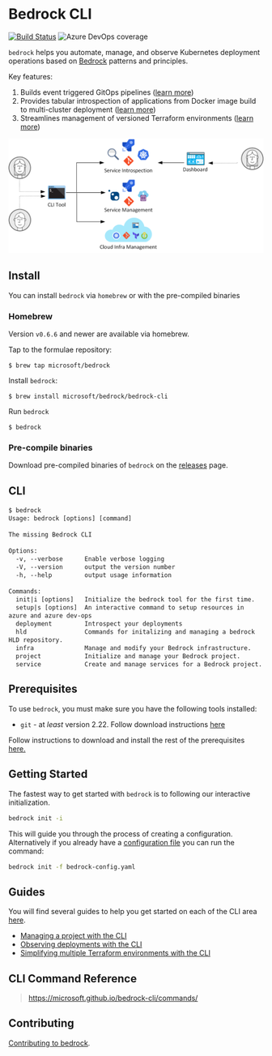 # Bedrock CLI

[![Build Status](https://dev.azure.com/epicstuff/bedrock/_apis/build/status/microsoft.bedrock-cli?branchName=master)](https://dev.azure.com/epicstuff/bedrock/_build/latest?definitionId=2328&branchName=master)
![Azure DevOps coverage](https://img.shields.io/azure-devops/coverage/epicstuff/bedrock/2328/master)

`bedrock` helps you automate, manage, and observe Kubernetes deployment
operations based on [Bedrock](http://aka.ms/bedrock) patterns and principles.

Key features:

1. Builds event triggered GitOps pipelines
   ([learn more](./guides/project-service-management-guide.md))
2. Provides tabular introspection of applications from Docker image build to
   multi-cluster deployment
   ([learn more](./guides/service-introspection-onboarding.md))
3. Streamlines management of versioned Terraform environments
   ([learn more](./guides/infra/README.md#guides))

![bedrock diagram](./guides/images/bedrock.png)

## Install

You can install `bedrock` via `homebrew` or with the pre-compiled binaries

### Homebrew

Version `v0.6.6` and newer are available via homebrew.

Tap to the formulae repository:

```
$ brew tap microsoft/bedrock
```

Install `bedrock`:

```
$ brew install microsoft/bedrock/bedrock-cli
```

Run `bedrock`

```
$ bedrock
```

### Pre-compile binaries

Download pre-compiled binaries of `bedrock` on the
[releases](https://github.com/microsoft/bedrock-cli/releases) page.

## CLI

```shell
$ bedrock
Usage: bedrock [options] [command]

The missing Bedrock CLI

Options:
  -v, --verbose      Enable verbose logging
  -V, --version      output the version number
  -h, --help         output usage information

Commands:
  init|i [options]   Initialize the bedrock tool for the first time.
  setup|s [options]  An interactive command to setup resources in azure and azure dev-ops
  deployment         Introspect your deployments
  hld                Commands for initalizing and managing a bedrock HLD repository.
  infra              Manage and modify your Bedrock infrastructure.
  project            Initialize and manage your Bedrock project.
  service            Create and manage services for a Bedrock project.
```

## Prerequisites

To use `bedrock`, you must make sure you have the following tools installed:

- `git` - at _least_ version 2.22. Follow download instructions
  [here](https://git-scm.com/downloads)

Follow instructions to download and install the rest of the prerequisites
[here.](https://github.com/microsoft/bedrock/blob/master/tools/prereqs/README.md)

## Getting Started

The fastest way to get started with `bedrock` is to following our interactive
initialization.

```bash
bedrock init -i
```

This will guide you through the process of creating a configuration.
Alternatively if you already have a
[configuration file](./guides/config-file.md) you can run the command:

```bash
bedrock init -f bedrock-config.yaml
```

## Guides

You will find several guides to help you get started on each of the CLI area
[here](./guides/README.md).

- [Managing a project with the CLI](./guides/project-service-management-guide.md)
- [Observing deployments with the CLI](./guides/service-introspection-onboarding.md)
- [Simplifying multiple Terraform environments with the CLI](./guides/infra/README.md#guides)

## CLI Command Reference

> https://microsoft.github.io/bedrock-cli/commands/

## Contributing

[Contributing to bedrock](./guides/contributing.md).
